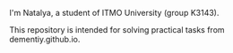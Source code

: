 I'm Natalya, a student of ITMO University (group K3143).

This repository is intended for solving practical tasks from dementiy.github.io.






